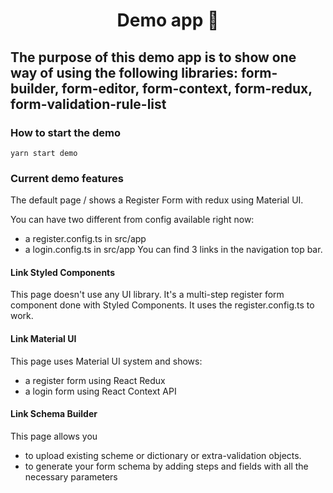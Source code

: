 <h1 align="center">Demo app 👋</h1>

<h2>The purpose of this demo app is to show one way of using the following libraries: form-builder, form-editor, form-context, form-redux, form-validation-rule-list</h2>

### How to start the demo

`yarn start demo`

### Current demo features

The default page / shows a Register Form with redux using Material UI.

You can have two different from config available right now:
- a register.config.ts in src/app
- a login.config.ts in src/app
You can find 3 links in the navigation top bar. 

#### Link Styled Components

This page doesn't use any UI library.
It's a multi-step register form component done with Styled Components.
It uses the register.config.ts to work.

#### Link Material UI

This page uses Material UI system and shows:
- a register form using React Redux
- a login form using React Context API

#### Link Schema Builder

This page allows you 
- to upload existing scheme or dictionary or extra-validation objects.
- to generate your form schema by adding steps and fields with all the necessary parameters
